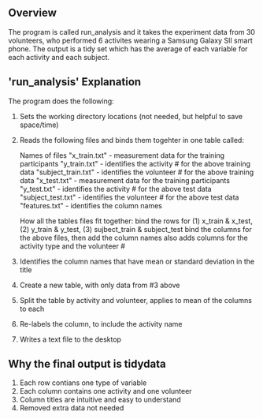 ## Overview
The program is called run_analysis and it takes the experiment data from 30 volunteers, who performed 6 activites wearing a Samsung Galaxy SII smart phone.  The output is a tidy set which has the average of each variable for each activity and each subject.

## 'run_analysis' Explanation

The program does the following:

1. Sets the working directory locations (not needed, but helpful to save space/time)
2. Reads the following files and binds them togehter in one table called:

    Names of files
    "x_train.txt"         - measurement data for the training participants
    "y_train.txt"         - identifies the activity # for the above training data
    "subject_train.txt"   - identifies the volunteer # for the above training data
    "x_test.txt"          - measurement data for the training participants
    "y_test.txt"          - identifies the activity # for the above test data
    "subject_test.txt"    - identifies the volunteer # for the above test data
    "features.txt"        - identifies the column names
    
    How all the tables files fit together:
    bind the rows for (1) x_train & x_test, (2) y_train & y_test, (3) sujbect_train & subject_test
    bind the columns for the above files, then add the column names
    also adds columns for the activity type and the volunteer #
    
3. Identifies the column names that have mean or standard deviation in the title
4. Create a new table, with only data from #3 above
5. Split the table by activity and volunteer, applies to mean of the columns to each
6. Re-labels the column, to include the activity name
7. Writes a text file to the desktop

## Why the final output is tidydata

1. Each row contians one type of variable
2. Each column contains one activity and one volunteer
3. Column titles are intuitive and easy to understand
4. Removed extra data not needed
    
    
    
    
    
